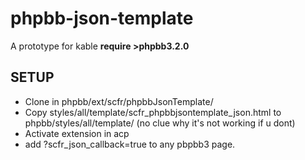 # phpbb-json-template 
A prototype for kable
**require >phpbb3.2.0**

## SETUP
- Clone in phpbb/ext/scfr/phpbbJsonTemplate/
- Copy styles/all/template/scfr_phpbbjsontemplate_json.html to phpbb/styles/all/template/ (no clue why it's not working if u dont)
- Activate extension in acp
- add ?scfr_json_callback=true to any pbpbb3 page.
